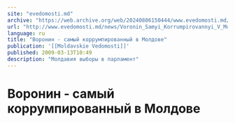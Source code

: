 ```yaml
---
site: "evedomosti.md"
archive: "https://web.archive.org/web/20240806150444/www.evedomosti.md/news/Voronin_Samyi_Korrumpirovannyi_V_Moldove"
url: "http://www.evedomosti.md/news/Voronin_Samyi_Korrumpirovannyi_V_Moldove"
language: ru
title: "Воронин - самый коррумпированный в Молдове"
publication: '[[Moldavskie Vedomosti]]'
published: 2009-03-13T10:49
description: "Молдавия выборы в парламент"
---
```


# Воронин - самый коррумпированный в Молдове

